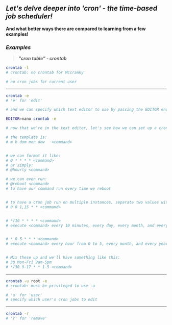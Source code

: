 ## _Let's delve deeper into 'cron' - the time-based job scheduler!_

**And what better ways there are compared to learning from a few examples!**

### _Examples_

> **_"cron table" - crontab_**

```bash
crontab -l
# crontab: no crontab for Mccranky

# no cron jobs for current user
```

---

```bash
crontab -e
# 'e' for 'edit'

# and we can specify which text editor to use by passing the EDITOR environment variable into the command

EDITOR=nano crontab -e

# now that we're in the text editor, let's see how we can set up a cron jobs

# the template is:
# m h dom mon dow	<command>


# we can format it like:
# 0 * * * * <command>
# or simply:
# @hourly <command>

# we can even run:
# @reboot <command>
# to have our command run every time we reboot


# to have a cron job run on multiple instances, separate two values with a comma
# 0 0 1,15 * * <command>


# */10 * * * * <command>
# execute <command> every 10 minutes, every day, every month, and every year.


# * 0-5 * * * <command>
# execute <command> every hour from 0 to 5, every month, and every year.


# Mix these up and we'll have something like this:
# 30 Mon-Fri 9am-5pm
# */30 9-17 * * 1-5 <command>
```

---

```bash
crontab -u root -e
# crontab: must be privileged to use -u

# 'u' for 'user'
# specify which user's cron jobs to edit
```

---

```bash
crontab -r
# 'r' for 'remove'
```